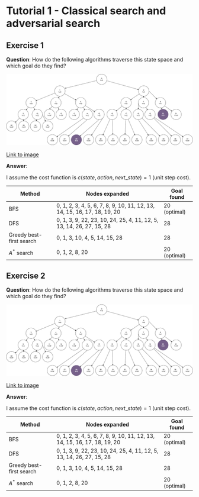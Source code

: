 # Tutorial 1 - Classical search and adversarial search 

## Exercise 1

**Question**: How do the following algorithms traverse this state space and which goal do they find?

![Figure 1](figure/tut1-ex1.png)

[Link to image](figure/tut1-ex1.png)

**Answer**:

I assume the cost function is $c(state, action, next\_state) = 1$ (unit step cost). 

| Method | Nodes expanded | Goal found |
| --- | --- | --- |
| BFS | 0, 1, 2, 3, 4, 5, 6, 7, 8, 9, 10, 11, 12, 13, 14, 15, 16, 17, 18, 19, 20 | 20 (optimal) |
| DFS | 0, 1, 3, 9, 22, 23, 10, 24, 25, 4, 11, 12, 5, 13, 14, 26, 27, 15, 28 | 28 |
| Greedy best-first search | 0, 1, 3, 10, 4, 5, 14, 15, 28 | 28 |
| $A^*$ search | 0, 1, 2, 8, 20 | 20 (optimal) |

## Exercise 2

**Question**: How do the following algorithms traverse this state space and which goal do they find?

![Figure 1](figure/tut1-ex2.png)

[Link to image](figure/tut1-ex2.png)

**Answer**: 

I assume the cost function is $c(state, action, next\_state) = 1$ (unit step cost). 

| Method | Nodes expanded | Goal found |
| --- | --- | --- |
| BFS | 0, 1, 2, 3, 4, 5, 6, 7, 8, 9, 10, 11, 12, 13, 14, 15, 16, 17, 18, 19, 20 | 20 (optimal) |
| DFS | 0, 1, 3, 9, 22, 23, 10, 24, 25, 4, 11, 12, 5, 13, 14, 26, 27, 15, 28 | 28 |
| Greedy best-first search | 0, 1, 3, 10, 4, 5, 14, 15, 28 | 28 |
| $A^*$ search | 0, 1, 2, 8, 20 | 20 (optimal) |